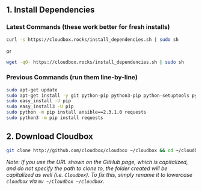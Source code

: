 


## 1. Install Dependencies  ####


### Latest Commands (these work better for fresh installs)

```bash
curl -s https://cloudbox.rocks/install_dependencies.sh | sudo sh

```

  or

```bash
wget -qO- https://cloudbox.rocks/install_dependencies.sh | sudo sh
```

### Previous Commands (run them line-by-line)

```bash
sudo apt-get update
sudo apt-get install -y git python-pip python3-pip python-setuptools python3-setuptools
sudo easy_install -U pip
sudo easy_install3 -U pip
sudo python -m pip install ansible==2.3.1.0 requests
sudo python3 -m pip install requests
```


## 2. Download Cloudbox ### 



 ```bash
git clone http://github.com/cloudbox/cloudbox ~/cloudbox && cd ~/cloudbox
 ```

_Note: If you use the URL shown on the GitHub page, which is capitalized, and do not specify the path to clone to, the folder created will be capitalized as well (i.e. `Cloudbox`). To fix this, simply rename it to lowercase `cloudbox` via `mv ~/Cloudbox ~/cloudbox`._